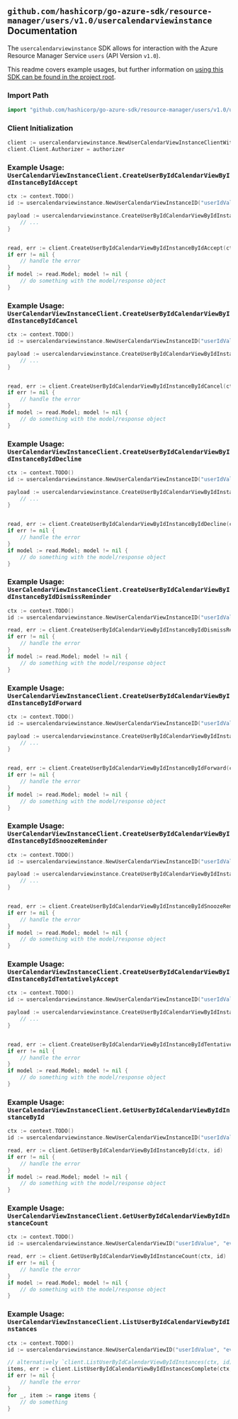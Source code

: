 
## `github.com/hashicorp/go-azure-sdk/resource-manager/users/v1.0/usercalendarviewinstance` Documentation

The `usercalendarviewinstance` SDK allows for interaction with the Azure Resource Manager Service `users` (API Version `v1.0`).

This readme covers example usages, but further information on [using this SDK can be found in the project root](https://github.com/hashicorp/go-azure-sdk/tree/main/docs).

### Import Path

```go
import "github.com/hashicorp/go-azure-sdk/resource-manager/users/v1.0/usercalendarviewinstance"
```


### Client Initialization

```go
client := usercalendarviewinstance.NewUserCalendarViewInstanceClientWithBaseURI("https://management.azure.com")
client.Client.Authorizer = authorizer
```


### Example Usage: `UserCalendarViewInstanceClient.CreateUserByIdCalendarViewByIdInstanceByIdAccept`

```go
ctx := context.TODO()
id := usercalendarviewinstance.NewUserCalendarViewInstanceID("userIdValue", "eventIdValue", "eventId1Value")

payload := usercalendarviewinstance.CreateUserByIdCalendarViewByIdInstanceByIdAcceptRequest{
	// ...
}


read, err := client.CreateUserByIdCalendarViewByIdInstanceByIdAccept(ctx, id, payload)
if err != nil {
	// handle the error
}
if model := read.Model; model != nil {
	// do something with the model/response object
}
```


### Example Usage: `UserCalendarViewInstanceClient.CreateUserByIdCalendarViewByIdInstanceByIdCancel`

```go
ctx := context.TODO()
id := usercalendarviewinstance.NewUserCalendarViewInstanceID("userIdValue", "eventIdValue", "eventId1Value")

payload := usercalendarviewinstance.CreateUserByIdCalendarViewByIdInstanceByIdCancelRequest{
	// ...
}


read, err := client.CreateUserByIdCalendarViewByIdInstanceByIdCancel(ctx, id, payload)
if err != nil {
	// handle the error
}
if model := read.Model; model != nil {
	// do something with the model/response object
}
```


### Example Usage: `UserCalendarViewInstanceClient.CreateUserByIdCalendarViewByIdInstanceByIdDecline`

```go
ctx := context.TODO()
id := usercalendarviewinstance.NewUserCalendarViewInstanceID("userIdValue", "eventIdValue", "eventId1Value")

payload := usercalendarviewinstance.CreateUserByIdCalendarViewByIdInstanceByIdDeclineRequest{
	// ...
}


read, err := client.CreateUserByIdCalendarViewByIdInstanceByIdDecline(ctx, id, payload)
if err != nil {
	// handle the error
}
if model := read.Model; model != nil {
	// do something with the model/response object
}
```


### Example Usage: `UserCalendarViewInstanceClient.CreateUserByIdCalendarViewByIdInstanceByIdDismissReminder`

```go
ctx := context.TODO()
id := usercalendarviewinstance.NewUserCalendarViewInstanceID("userIdValue", "eventIdValue", "eventId1Value")

read, err := client.CreateUserByIdCalendarViewByIdInstanceByIdDismissReminder(ctx, id)
if err != nil {
	// handle the error
}
if model := read.Model; model != nil {
	// do something with the model/response object
}
```


### Example Usage: `UserCalendarViewInstanceClient.CreateUserByIdCalendarViewByIdInstanceByIdForward`

```go
ctx := context.TODO()
id := usercalendarviewinstance.NewUserCalendarViewInstanceID("userIdValue", "eventIdValue", "eventId1Value")

payload := usercalendarviewinstance.CreateUserByIdCalendarViewByIdInstanceByIdForwardRequest{
	// ...
}


read, err := client.CreateUserByIdCalendarViewByIdInstanceByIdForward(ctx, id, payload)
if err != nil {
	// handle the error
}
if model := read.Model; model != nil {
	// do something with the model/response object
}
```


### Example Usage: `UserCalendarViewInstanceClient.CreateUserByIdCalendarViewByIdInstanceByIdSnoozeReminder`

```go
ctx := context.TODO()
id := usercalendarviewinstance.NewUserCalendarViewInstanceID("userIdValue", "eventIdValue", "eventId1Value")

payload := usercalendarviewinstance.CreateUserByIdCalendarViewByIdInstanceByIdSnoozeReminderRequest{
	// ...
}


read, err := client.CreateUserByIdCalendarViewByIdInstanceByIdSnoozeReminder(ctx, id, payload)
if err != nil {
	// handle the error
}
if model := read.Model; model != nil {
	// do something with the model/response object
}
```


### Example Usage: `UserCalendarViewInstanceClient.CreateUserByIdCalendarViewByIdInstanceByIdTentativelyAccept`

```go
ctx := context.TODO()
id := usercalendarviewinstance.NewUserCalendarViewInstanceID("userIdValue", "eventIdValue", "eventId1Value")

payload := usercalendarviewinstance.CreateUserByIdCalendarViewByIdInstanceByIdTentativelyAcceptRequest{
	// ...
}


read, err := client.CreateUserByIdCalendarViewByIdInstanceByIdTentativelyAccept(ctx, id, payload)
if err != nil {
	// handle the error
}
if model := read.Model; model != nil {
	// do something with the model/response object
}
```


### Example Usage: `UserCalendarViewInstanceClient.GetUserByIdCalendarViewByIdInstanceById`

```go
ctx := context.TODO()
id := usercalendarviewinstance.NewUserCalendarViewInstanceID("userIdValue", "eventIdValue", "eventId1Value")

read, err := client.GetUserByIdCalendarViewByIdInstanceById(ctx, id)
if err != nil {
	// handle the error
}
if model := read.Model; model != nil {
	// do something with the model/response object
}
```


### Example Usage: `UserCalendarViewInstanceClient.GetUserByIdCalendarViewByIdInstanceCount`

```go
ctx := context.TODO()
id := usercalendarviewinstance.NewUserCalendarViewID("userIdValue", "eventIdValue")

read, err := client.GetUserByIdCalendarViewByIdInstanceCount(ctx, id)
if err != nil {
	// handle the error
}
if model := read.Model; model != nil {
	// do something with the model/response object
}
```


### Example Usage: `UserCalendarViewInstanceClient.ListUserByIdCalendarViewByIdInstances`

```go
ctx := context.TODO()
id := usercalendarviewinstance.NewUserCalendarViewID("userIdValue", "eventIdValue")

// alternatively `client.ListUserByIdCalendarViewByIdInstances(ctx, id)` can be used to do batched pagination
items, err := client.ListUserByIdCalendarViewByIdInstancesComplete(ctx, id)
if err != nil {
	// handle the error
}
for _, item := range items {
	// do something
}
```
